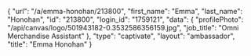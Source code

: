 {
    "url": "\/a\/emma-honohan\/213800",
    "first_name": "Emma",
    "last_name": "Honohan",
    "id": "213800",
    "login_id": "1759121",
    "data": {
        "profilePhoto": "\/api\/canvas\/logo\/501943182-0.3532586356159.jpg",
        "job_title": "Omni Merchandise Assistant"
    },
    "type": "captivate",
    "layout": "ambassador",
    "title": "Emma Honohan"
}